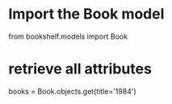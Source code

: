 # Import the Book model
from bookshelf.models import Book

# retrieve all attributes
books = Book.objects.get(title='1984')